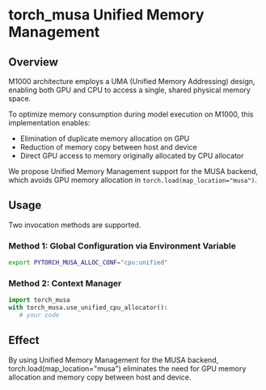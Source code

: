 # torch_musa Unified Memory Management

## Overview

M1000 architecture employs a UMA (Unified Memory Addressing) design, enabling both GPU and CPU to access a single, shared physical memory space.

To optimize memory consumption during model execution on M1000, this implementation enables:
- Elimination of duplicate memory allocation on GPU
- Reduction of memory copy between host and device
- Direct GPU access to memory originally allocated by CPU allocator

We propose Unified Memory Management support for the MUSA backend, which avoids GPU memory allocation in `torch.load(map_location="musa")`.

## Usage

Two invocation methods are supported.

### Method 1: Global Configuration via Environment Variable
```bash
export PYTORCH_MUSA_ALLOC_CONF="cpu:unified"
```

### Method 2: Context Manager
```python
import torch_musa
with torch_musa.use_unified_cpu_allocator(): 
   # your code 
```

## Effect
By using Unified Memory Management for the MUSA backend, torch.load(map_location="musa") eliminates the need for GPU memory allocation and memory copy between host and device.